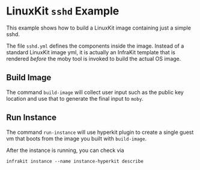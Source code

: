 LinuxKit `sshd` Example
=======================

This example shows how to build a LinuxKit image containing just a simple sshd.

The file `sshd.yml` defines the components inside the image.  Instead of a standard
LinuxKit image yml, it is actually an InfraKit template that is rendered *before* the
moby tool is invoked to build the actual OS image.

## Build Image

The command `build-image` will collect user input such as the public key location
and use that to generate the final input to `moby`.

## Run Instance

The command `run-instance` will use hyperkit plugin to create a single guest vm
that boots from the image you built with `build-image`.

After the instance is running, you can check via

```
infrakit instance --name instance-hyperkit describe
```
